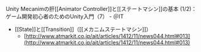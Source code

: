 
Unity Mecanimの肝[[Animator Controller]]と[[ステートマシン]]の基本 (1/2)：ゲーム開発初心者のためのUnity入門（7） - ＠IT
- [[State]]と[[Transition]]（[[メカニムステートマシン]]）
    - [http://www.atmarkit.co.jp/ait/articles/1412/11/news044.html#013](http://www.atmarkit.co.jp/ait/articles/1412/11/news044.html#013)

